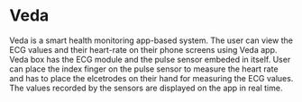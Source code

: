 # Veda
Veda is a smart health monitoring app-based system. The user can view the ECG values and their heart-rate on their phone screens using Veda app.
Veda box has the ECG module and the pulse sensor embeded in itself. User can place the index finger on the pulse sensor to measure the heart rate
and has to place the elcetrodes on their hand for measuring the ECG values. The values recorded by the sensors are displayed on the app in real time.
